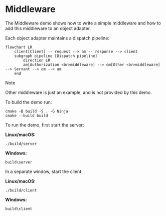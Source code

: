 # Middleware

The Middleware demo shows how to write a simple middleware and how to add this middleware to an object adapter.

Each object adapter maintains a dispatch pipeline:

```mermaid
flowchart LR
    client[Client] -- request --> am -- response --> client
    subgraph pipeline [Dispatch pipeline]
        direction LR
        am[Authorization <br>middleware] --> om[Other <br>middleware] --> Servant --> om --> am
    end
```

> [!NOTE]
> Other middleware is just an example, and is not provided by this demo.

To build the demo run:

```shell
cmake -B build -S . -G Ninja
cmake --build build
```

To run the demo, first start the server:

**Linux/macOS:**

```shell
./build/server
```

**Windows:**

```shell
build\server
```

In a separate window, start the client:

**Linux/macOS:**

```shell
./build/client
```

**Windows:**

```shell
build\client
```
